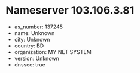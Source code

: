 # Nameserver 103.106.3.81

* as_number: 137245
* name: Unknown
* city: Unknown
* country: BD
* organization: MY NET SYSTEM
* version: Unknown
* dnssec: true
